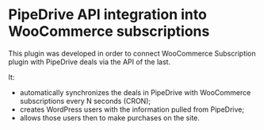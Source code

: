 # PipeDrive API integration into WooCommerce subscriptions

This plugin was developed in order to connect WooCommerce Subscription plugin with PipeDrive deals via the API of the last. 

It:
- automatically synchronizes the deals in PipeDrive with WooCommerce subscriptions every N seconds (CRON);
- creates WordPress users with the information pulled from PipeDrive;
- allows those users then to make purchases on the site.
